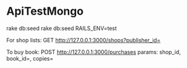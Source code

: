 # ApiTestMongo

rake db:seed
rake db:seed RAILS_ENV=test

For shop lists:
GET http://127.0.0.1:3000/shops?publisher_id=

To buy book:
POST http://127.0.0.1:3000/purchases
params: shop_id, book_id=, copies=
